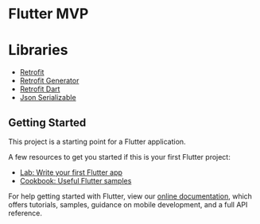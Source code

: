 # Flutter MVP 

# Libraries  
* [Retrofit](https://pub.dev/packages/retrofit)
* [Retrofit Generator](https://pub.dev/packages/retrofit_generator)
* [Retrofit Dart](https://github.com/trevorwang/retrofit.dart)
* [Json Serializable](https://pub.dev/packages/json_serializable)
## Getting Started

This project is a starting point for a Flutter application.

A few resources to get you started if this is your first Flutter project:

- [Lab: Write your first Flutter app](https://flutter.dev/docs/get-started/codelab)
- [Cookbook: Useful Flutter samples](https://flutter.dev/docs/cookbook)

For help getting started with Flutter, view our
[online documentation](https://flutter.dev/docs), which offers tutorials,
samples, guidance on mobile development, and a full API reference.
